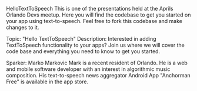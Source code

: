 HelloTextToSpeech
This is one of the presentations held at the Aprils Orlando Devs meetup. Here you will find the codebase to get you started on your app using text-to-speech. Feel free to fork this codebase and make changes to it.

Topic: "Hello TextToSpeech" 
Description: Interested in adding TextToSpeech functionality to your apps? Join us where we will cover the code base and everything you need to know to get you started.

Sparker: Marko Markovic 
Mark is a recent resident of Orlando. He is a web and mobile software developer with an interest in algorithmic music composition. His text-to-speech news aggregator Android App "Anchorman Free" is available in the app store.

